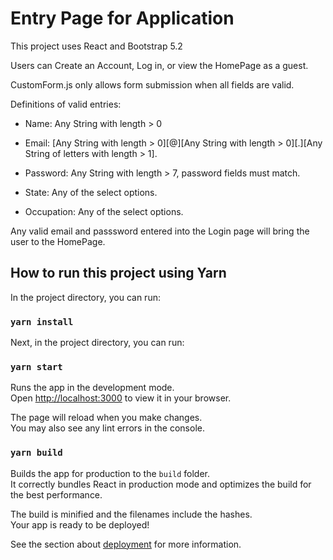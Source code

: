# Entry Page for Application

This project uses React and Bootstrap 5.2

Users can Create an Account, Log in, or view the HomePage as a guest.

CustomForm.js only allows form submission when all fields are valid.

Definitions of valid entries:

* Name: Any String with length > 0

* Email: [Any String with length > 0][@][Any String with length > 0][.][Any String of letters with length > 1].

* Password: Any String with length > 7, password fields must match.

* State: Any of the select options.

* Occupation: Any of the select options.

Any valid email and passsword entered into the Login page will bring the user to the HomePage.

## How to run this project using Yarn

In the project directory, you can run:

### `yarn install`


Next, in the project directory, you can run:

### `yarn start`

Runs the app in the development mode.\
Open [http://localhost:3000](http://localhost:3000) to view it in your browser.

The page will reload when you make changes.\
You may also see any lint errors in the console.

### `yarn build`

Builds the app for production to the `build` folder.\
It correctly bundles React in production mode and optimizes the build for the best performance.

The build is minified and the filenames include the hashes.\
Your app is ready to be deployed!

See the section about [deployment](https://facebook.github.io/create-react-app/docs/deployment) for more information.


